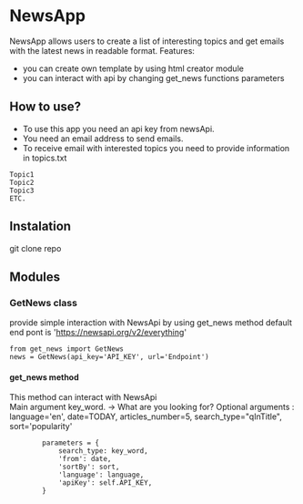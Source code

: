 # NewsApp
NewsApp allows users to create a list of interesting topics and get emails with the latest news in readable format.
Features:
* you can create own template by using html creator module
* you can interact with api by changing get_news functions parameters

## How to use?
* To use this app you need an api key from newsApi. 
* You need an email address to send emails.
* To receive email with interested topics you need to provide information in topics.txt
```
Topic1
Topic2
Topic3
ETC.
```

## Instalation
git clone repo
## Modules
### GetNews class
provide simple interaction with NewsApi by using get_news method
default end pont is 'https://newsapi.org/v2/everything'
```
from get_news import GetNews
news = GetNews(api_key='API_KEY', url='Endpoint')
```
#### get_news method
This method can interact with NewsApi   
Main argument key_word. -> What are you looking for?
Optional arguments : language='en', date=TODAY, articles_number=5, search_type="qInTitle", sort='popularity'
```
        parameters = {
            search_type: key_word,
            'from': date,
            'sortBy': sort,
            'language': language,
            'apiKey': self.API_KEY,
        }
```

